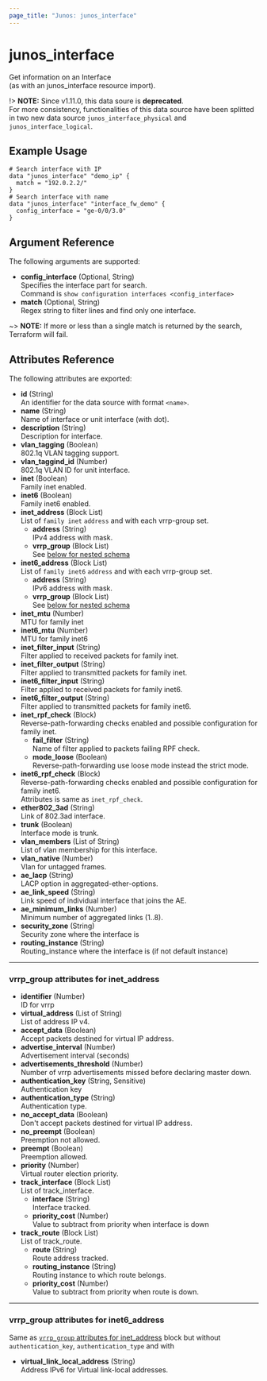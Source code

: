 ```yaml
---
page_title: "Junos: junos_interface"
---
```


# junos_interface

Get information on an Interface  
(as with an junos_interface resource import).

!> **NOTE:** Since v1.11.0, this data soure is **deprecated**.  
For more consistency, functionalities of this data source have been splitted in two new data source
`junos_interface_physical` and `junos_interface_logical`.

## Example Usage

```hcl
# Search interface with IP
data "junos_interface" "demo_ip" {
  match = "192.0.2.2/"
}
# Search interface with name
data "junos_interface" "interface_fw_demo" {
  config_interface = "ge-0/0/3.0"
}
```

## Argument Reference

The following arguments are supported:

- **config_interface** (Optional, String)  
  Specifies the interface part for search.  
  Command is `show configuration interfaces <config_interface>`
- **match** (Optional, String)  
  Regex string to filter lines and find only one interface.

~> **NOTE:** If more or less than a single match is returned by the search, Terraform will fail.

## Attributes Reference

The following attributes are exported:

- **id** (String)  
  An identifier for the data source with format `<name>`.
- **name** (String)  
  Name of interface or unit interface (with dot).
- **description** (String)  
  Description for interface.
- **vlan_tagging** (Boolean)  
  802.1q VLAN tagging support.
- **vlan_taggind_id** (Number)  
  802.1q VLAN ID for unit interface.
- **inet** (Boolean)  
  Family inet enabled.
- **inet6** (Boolean)  
  Family inet6 enabled.
- **inet_address** (Block List)  
  List of `family inet` `address` and with each vrrp-group set.
  - **address** (String)  
    IPv4 address with mask.
  - **vrrp_group** (Block List)  
    See [below for nested schema](#vrrp_group-attributes-for-inet_address)
- **inet6_address** (Block List)  
  List of `family inet6` `address` and with each vrrp-group set.
  - **address** (String)  
    IPv6 address with mask.
  - **vrrp_group** (Block List)  
    See [below for nested schema](#vrrp_group-attributes-for-inet6_address)
- **inet_mtu** (Number)  
  MTU for family inet
- **inet6_mtu** (Number)  
  MTU for family inet6
- **inet_filter_input** (String)  
  Filter applied to received packets for family inet.
- **inet_filter_output** (String)  
  Filter applied to transmitted packets for family inet.
- **inet6_filter_input** (String)  
  Filter applied to received packets for family inet6.
- **inet6_filter_output** (String)  
  Filter applied to transmitted packets for family inet6.
- **inet_rpf_check** (Block)  
  Reverse-path-forwarding checks enabled and possible configuration for family inet.
  - **fail_filter** (String)  
    Name of filter applied to packets failing RPF check.
  - **mode_loose** (Boolean)  
    Reverse-path-forwarding use loose mode instead the strict mode.
- **inet6_rpf_check** (Block)  
  Reverse-path-forwarding checks enabled and possible configuration for family inet6.  
  Attributes is same as `inet_rpf_check`.
- **ether802_3ad** (String)  
  Link of 802.3ad interface.
- **trunk** (Boolean)  
  Interface mode is trunk.
- **vlan_members** (List of String)  
  List of vlan membership for this interface.
- **vlan_native** (Number)  
  Vlan for untagged frames.
- **ae_lacp** (String)  
  LACP option in aggregated-ether-options.
- **ae_link_speed** (String)  
  Link speed of individual interface that joins the AE.
- **ae_minimum_links** (Number)  
  Minimum number of aggregated links (1..8).
- **security_zone** (String)  
  Security zone where the interface is
- **routing_instance** (String)  
  Routing_instance where the interface is (if not default instance)

---

### vrrp_group attributes for inet_address

- **identifier** (Number)  
  ID for vrrp
- **virtual_address** (List of String)  
  List of address IP v4.
- **accept_data** (Boolean)  
  Accept packets destined for virtual IP address.
- **advertise_interval** (Number)  
  Advertisement interval (seconds)
- **advertisements_threshold** (Number)  
  Number of vrrp advertisements missed before declaring master down.
- **authentication_key** (String, Sensitive)  
  Authentication key
- **authentication_type** (String)  
  Authentication type.
- **no_accept_data** (Boolean)  
  Don't accept packets destined for virtual IP address.
- **no_preempt** (Boolean)  
  Preemption not allowed.
- **preempt** (Boolean)  
  Preemption allowed.
- **priority** (Number)  
  Virtual router election priority.
- **track_interface** (Block List)  
  List of track_interface.
  - **interface** (String)  
    Interface tracked.
  - **priority_cost** (Number)  
    Value to subtract from priority when interface is down
- **track_route** (Block List)  
  List of track_route.
  - **route** (String)  
    Route address tracked.
  - **routing_instance** (String)  
    Routing instance to which route belongs.
  - **priority_cost** (Number)  
    Value to subtract from priority when route is down.

---

### vrrp_group attributes for inet6_address

Same as [`vrrp_group` attributes for inet_address](#vrrp_group-attributes-for-inet_address) block
but without `authentication_key`, `authentication_type` and with

- **virtual_link_local_address** (String)  
  Address IPv6 for Virtual link-local addresses.
